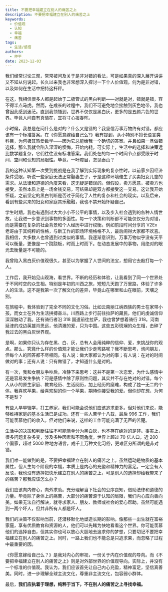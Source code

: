 ```yaml
---
title: 不要把幸福建立在别人的痛苦之上
description: 不要把幸福建立在别人的痛苦之上
keywords:
  - 价值观
  - 认知
  - 幸福
  - 痛苦
tags:
  - 生活/感悟
authors:
  - 仲平
date: 2023-12-03
---
```


我们经常讨论三观，常常被问及关于是非对错的看法，可是如果真的深入展开讲讲又不知从何说起。长久以来我也非常想深入探讨一下个人价值观。何为是非对错，以及如何在生活中把持这杆秤。

在这，我相信很多人都是起始于二极管式的黑白判断——对就是对，错就是错，容不得半点马虎。然而，在成长的过程中，我们不可避免地会接触到灰色地带，我也曾因此感到迷茫。直到我领悟到，世界不仅仅是黑白灰，更多的是五颜六色的世界。毕竟人间自有真情在，宜将寸心报春晖。

小时候，我总是在问什么是对的？什么又是错的？我坚信万事万物终有对错，都应该有一个标准答案。在《你愿意嫁给自己么?》我有提到，从小特别不擅长语言类科目，为何极其热爱数学——因为它总能给我一个确切的答案。并且如果一旦做错选择，那么我就会陷入深深的懊悔，开始内耗。可实际上，生活中的选择和决策远比数学题复杂，它们往往没有标准答案。我们处在的每一个时间节点都受限于时间、空间和认知的局限性。毕竟，一叶障目，怎见泰山？

我的这种认知第一次受到挑战是在我了解到实际现象的复杂性时。以前家乡因经济条件受限，听说一些家庭无法正常娶妻生子，于是这种环境催生了买卖妇女儿童的需求。从法律和道德的角度来看，这无疑是错误的。但假设，卖方愿意，被卖方也接受，虽然本质上是一场金钱交易，可结果却是双方都接受这一交易。这让我开始怀疑，之前坚定的黑白判断是否过于简化了人性的复杂和社会的现实。以及后来，看到有些买来的妇女和家庭其乐融融，我也不禁开始怀疑自己。

学生时期，我也有遇到过大大小小不公平的事情，以及步入社会遇到的各种人情世故，让我进一步意识到事物的多面性。每一个决策和判断都不可能仅仅分为对错，而是需要在复杂的社会背景和个人经历中进行权衡。例如前段时间分享的 V2Ex 老哥由于其纯粹的性格，与新工作的职场环境格格不入，最后闹得大家都不欢喜。我相信，大多数人也曾遇到过类似的事情。我逐渐意识到，万事万物似乎没有天平可以衡量，更像是一个跷跷板，时而上时而下。在动态发展中的事物，用绝对的眼光去衡量是不可能的。

我曾陷入黑白灰价值观很久，甚至以为掌握了人世间的法宝，想用它去敲打每一个人。

工作后，我开始见山观海，看世界。不断的经历和体验，让我看到了同一个世界处于不同时空的众生相。特别是年初的川西之旅，短短几天跑了万里路，体验了许多人的生活。这不是我第一次了解文化的差异，毕竟山在哪里和山在眼前，天壤之别。

在旅程中，我体验到了完全不同的文化习俗。比如云南丽江纳西族的男士在家带小孩，而女士在外为生活拼搏奋斗。川西路上步行前往拉萨的藏民，他们的虔诚信仰深深触动了我。还有骑行者沿 318 国道前往拉萨，我也曾梦想着骑行 318。河南延津的戍边英雄肖思远，他清澈的爱，只为中国。这些五彩斑斓的众生相，击碎了我过去的黑白灰世界观。

是啊，如果你只认为存在黑、白、灰，总有人会用纯粹的信仰、爱，来挑战你的观点。那么，究竟什么样的价值观才能让我们少走弯路呢？我不断思考，询问朋友，但每个人的回答都不尽相同。有人说：做大家都认为对的事；有人说：在对的时间做对的事；还有人说：只有做错了，才知道什么是对的。

有一次，我和女朋友争吵后，冷静下来思考：这并不是第一次恋爱，为什么感情中还是容易发生争执？可是感情中除了原则性问题，其实并不存在绝对的对错。每个人从小的原生家庭、教育经历、生活阅历，加上经历的磨难，构成了独一无二的个体。我喜欢苹果，给喜欢梨的你一个苹果，期待你接受我的爱。但你却在想，为何不是梨？

有些人早早辍学，打工养家，我们可能会说他们应该追求更多。但对他们来说，能够维持家庭的基本生活已是成功。还有一些人苦学十八载，最后 996 工作，我们可能羡慕他们的收入。但对他们来说，这样的工作可能充满了无声的苦楚。

生活中的决策和判断往往不可能简单分为黑白灰，也不存在绝对的是非。事实上，很多问题复杂多变，涉及多种因素和不同角度。世界上超过 70 亿人口，近 200 个国家，超过 5000 种地方语言，成千上万种文化习俗，更难区分所谓的是非对错。

我们唯一能做到的是，不要把幸福建立在别人的痛苦之上。虽然运动是物质的基本属性，但人生每个阶段的幸福，本质上是内心的充盈和精神力的富足。一定会有人反驳，我也没有选择把快乐建立在别人的痛苦之上，可是别人的选择却给我带来了的痛苦？那我应该怎么办？

我们应该向内修心，向外求助。充分理解当下社会的公序良知，借助法律和道德的力量。毕竟除了身体上的痛苦，大部分的痛苦源于认知的局限，我们内心应向善向美。如果无法自行解决，就寻求家人、朋友、教师或社会的爱心帮助。虽然可能遇到一两个坏人，但并非所有人都是坏人。

我们的决策不仅影响当前，还潜移默化地塑造长期的影响。像那些一出生就在富裕家庭，享有优质教育和资源的人，他们可以先睹为快地看看这个世界。你可能羡慕他们的选择自由，但其实你也可以放心大胆地去追求你的梦想，只要切记不要把幸福建立在别人的痛苦之上。同时，一路上我们也不能总是只追求果，而忽略了过程中最重要的因。

《你愿意嫁给自己么？》是我对内心的审视，一份关于内在价值观的导向。而《不要把幸福建立在别人的痛苦之上》则是对外部世界的价值观导向。实际上，并没有一个标准的价值观。我认为，我们应该首先让自己内心充盈，精神富足，坚信真善美。同时，进一步理解全球主流文化，尊重非主流文化，包容弱小群体。

最后，**我们应执着于理想，纯粹于当下，不在别人的痛苦之上寻找幸福。**
